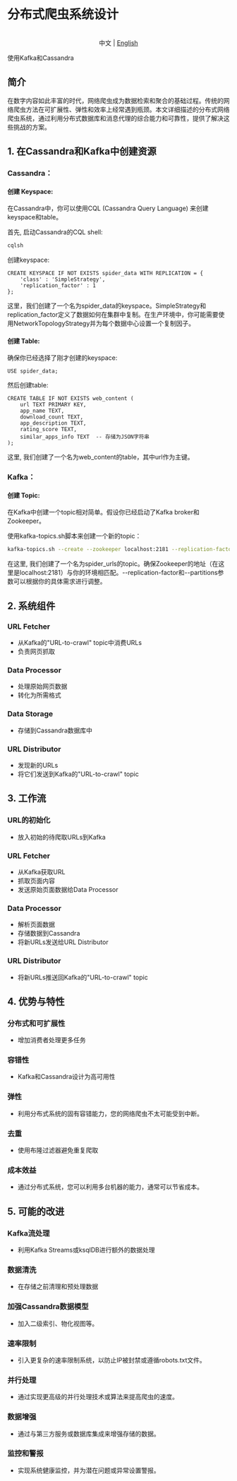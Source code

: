 # 分布式爬虫系统设计
<p align="center">
    <br> 中文 | <a href="Distributed_Web_Crawler_Design.md">English</a>
</p>
    使用Kafka和Cassandra

## 简介

在数字内容如此丰富的时代，网络爬虫成为数据检索和聚合的基础过程。传统的网络爬虫方法在可扩展性、弹性和效率上经常遇到瓶颈。本文详细描述的分布式网络爬虫系统，通过利用分布式数据库和消息代理的综合能力和可靠性，提供了解决这些挑战的方案。

## 1. 在Cassandra和Kafka中创建资源
### Cassandra：
#### 创建 Keyspace:
在Cassandra中，你可以使用CQL (Cassandra Query Language) 来创建keyspace和table。

首先, 启动Cassandra的CQL shell:
```bash
cqlsh
```

创建keyspace:
```cql
CREATE KEYSPACE IF NOT EXISTS spider_data WITH REPLICATION = {
    'class' : 'SimpleStrategy', 
    'replication_factor' : 1 
};
```
这里，我们创建了一个名为spider_data的keyspace。SimpleStrategy和replication_factor定义了数据如何在集群中复制。在生产环境中，你可能需要使用NetworkTopologyStrategy并为每个数据中心设置一个复制因子。

#### 创建 Table:
确保你已经选择了刚才创建的keyspace:
```cql
USE spider_data;
```

然后创建table:
```cql
CREATE TABLE IF NOT EXISTS web_content (
    url TEXT PRIMARY KEY,
    app_name TEXT,
    download_count TEXT,
    app_description TEXT,
    rating_score TEXT,
    similar_apps_info TEXT  -- 存储为JSON字符串
);
```
这里, 我们创建了一个名为web_content的table，其中url作为主键。

### Kafka：
#### 创建 Topic:
在Kafka中创建一个topic相对简单。假设你已经启动了Kafka broker和Zookeeper。

使用kafka-topics.sh脚本来创建一个新的topic：
```bash
kafka-topics.sh --create --zookeeper localhost:2181 --replication-factor 1 --partitions 1 --topic spider_urls
```
在这里, 我们创建了一个名为spider_urls的topic。确保Zookeeper的地址（在这里是localhost:2181）与你的环境相匹配。--replication-factor和--partitions参数可以根据你的具体需求进行调整。

## 2. 系统组件

### URL Fetcher
   - 从Kafka的"URL-to-crawl" topic中消费URLs
   - 负责网页抓取

### Data Processor
   - 处理原始网页数据
   - 转化为所需格式

### Data Storage
   - 存储到Cassandra数据库中

### URL Distributor
   - 发现新的URLs
   - 将它们发送到Kafka的"URL-to-crawl" topic

## 3. 工作流

### URL的初始化
   - 放入初始的待爬取URLs到Kafka

### URL Fetcher
   - 从Kafka获取URL
   - 抓取页面内容
   - 发送原始页面数据给Data Processor

### Data Processor
   - 解析页面数据
   - 存储数据到Cassandra
   - 将新URLs发送给URL Distributor

### URL Distributor
   - 将新URLs推送回Kafka的"URL-to-crawl" topic

## 4. 优势与特性

### 分布式和可扩展性
   - 增加消费者处理更多任务

### 容错性
   - Kafka和Cassandra设计为高可用性

### 弹性
   - 利用分布式系统的固有容错能力，您的网络爬虫不太可能受到中断。

### 去重
   - 使用布隆过滤器避免重复爬取

### 成本效益
   - 通过分布式系统，您可以利用多台机器的能力，通常可以节省成本。

## 5. 可能的改进

### Kafka流处理
   - 利用Kafka Streams或ksqlDB进行额外的数据处理

### 数据清洗
   - 在存储之前清理和预处理数据

### 加强Cassandra数据模型
   - 加入二级索引、物化视图等。

### 速率限制
   - 引入更复杂的速率限制系统，以防止IP被封禁或遵循robots.txt文件。

### 并行处理
   - 通过实现更高级的并行处理技术或算法来提高爬虫的速度。

### 数据增强
   - 通过与第三方服务或数据库集成来增强存储的数据。

### 监控和警报
   - 实现系统健康监控，并为潜在问题或异常设置警报。


